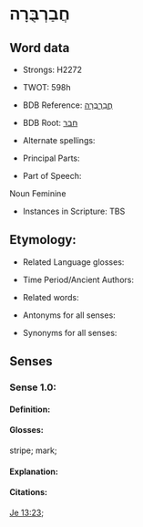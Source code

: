 # חֲבַרְבֻּרָה

<!-- Status: S2="NeedsEdits" -->
<!-- Lexica used for edits:   -->

## Word data

* Strongs: H2272

* TWOT: 598h

* BDB Reference: [חֲבַרְבֻּרָה](rc://en/bdb/dict/h.ai.ak)

* BDB Root: [חבר](rc://en/bdb/dict/h.ai.aa)

* Alternate spellings:

* Principal Parts:

* Part of Speech:

Noun Feminine

* Instances in Scripture: TBS

## Etymology:

* Related Language glosses:

* Time Period/Ancient Authors:

* Related words:

* Antonyms for all senses:

* Synonyms for all senses:

## Senses

### Sense 1.0:

#### Definition:

#### Glosses:

stripe; mark; 

#### Explanation:

#### Citations:

[Je 13:23](rc://he/uhb/book/jer/13/23); 

